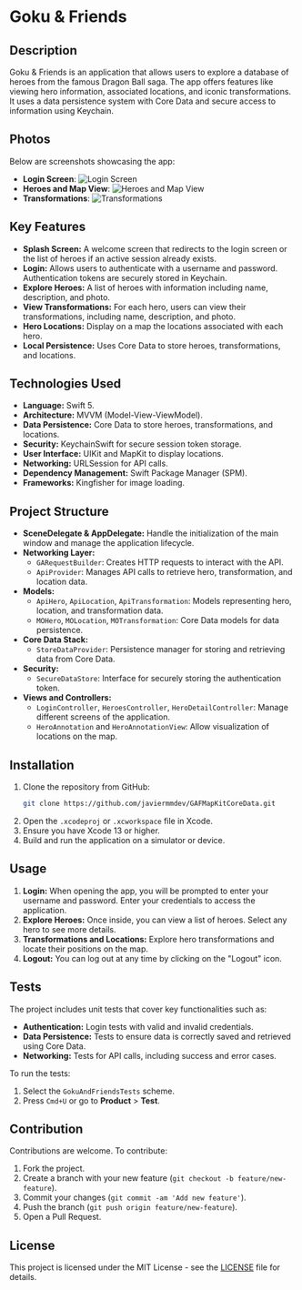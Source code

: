 # Goku & Friends

## Description
Goku & Friends is an application that allows users to explore a database of heroes from the famous Dragon Ball saga. The app offers features like viewing hero information, associated locations, and iconic transformations. It uses a data persistence system with Core Data and secure access to information using Keychain.

## Photos
Below are screenshots showcasing the app:
- **Login Screen**:
 ![Login Screen](https://i.imgur.com/Vnz7EX8.png)
- **Heroes and Map View**:
 ![Heroes and Map View](https://i.imgur.com/QTQI6Gn.png)
- **Transformations**:
 ![Transformations](https://i.imgur.com/GU9crlN.png)

## Key Features
- **Splash Screen:** A welcome screen that redirects to the login screen or the list of heroes if an active session already exists.
- **Login:** Allows users to authenticate with a username and password. Authentication tokens are securely stored in Keychain.
- **Explore Heroes:** A list of heroes with information including name, description, and photo.
- **View Transformations:** For each hero, users can view their transformations, including name, description, and photo.
- **Hero Locations:** Display on a map the locations associated with each hero.
- **Local Persistence:** Uses Core Data to store heroes, transformations, and locations.

## Technologies Used
- **Language:** Swift 5.
- **Architecture:** MVVM (Model-View-ViewModel).
- **Data Persistence:** Core Data to store heroes, transformations, and locations.
- **Security:** KeychainSwift for secure session token storage.
- **User Interface:** UIKit and MapKit to display locations.
- **Networking:** URLSession for API calls.
- **Dependency Management:** Swift Package Manager (SPM).
- **Frameworks:** Kingfisher for image loading.

## Project Structure

- **SceneDelegate & AppDelegate:** Handle the initialization of the main window and manage the application lifecycle.
- **Networking Layer:** 
  - `GARequestBuilder`: Creates HTTP requests to interact with the API.
  - `ApiProvider`: Manages API calls to retrieve hero, transformation, and location data.
- **Models:** 
  - `ApiHero`, `ApiLocation`, `ApiTransformation`: Models representing hero, location, and transformation data.
  - `MOHero`, `MOLocation`, `MOTransformation`: Core Data models for data persistence.
- **Core Data Stack:** 
  - `StoreDataProvider`: Persistence manager for storing and retrieving data from Core Data.
- **Security:**
  - `SecureDataStore`: Interface for securely storing the authentication token.
- **Views and Controllers:**
  - `LoginController`, `HeroesController`, `HeroDetailController`: Manage different screens of the application.
  - `HeroAnnotation` and `HeroAnnotationView`: Allow visualization of locations on the map.

## Installation
1. Clone the repository from GitHub:
   ```sh
   git clone https://github.com/javiermmdev/GAFMapKitCoreData.git
   ```
2. Open the `.xcodeproj` or `.xcworkspace` file in Xcode.
3. Ensure you have Xcode 13 or higher.
4. Build and run the application on a simulator or device.

## Usage
1. **Login:** When opening the app, you will be prompted to enter your username and password. Enter your credentials to access the application.
2. **Explore Heroes:** Once inside, you can view a list of heroes. Select any hero to see more details.
3. **Transformations and Locations:** Explore hero transformations and locate their positions on the map.
4. **Logout:** You can log out at any time by clicking on the "Logout" icon.

## Tests
The project includes unit tests that cover key functionalities such as:
- **Authentication:** Login tests with valid and invalid credentials.
- **Data Persistence:** Tests to ensure data is correctly saved and retrieved using Core Data.
- **Networking:** Tests for API calls, including success and error cases.

To run the tests:
1. Select the `GokuAndFriendsTests` scheme.
2. Press `Cmd+U` or go to **Product** > **Test**.

## Contribution
Contributions are welcome. To contribute:
1. Fork the project.
2. Create a branch with your new feature (`git checkout -b feature/new-feature`).
3. Commit your changes (`git commit -am 'Add new feature'`).
4. Push the branch (`git push origin feature/new-feature`).
5. Open a Pull Request.

## License
This project is licensed under the MIT License - see the [LICENSE](LICENSE) file for details.
